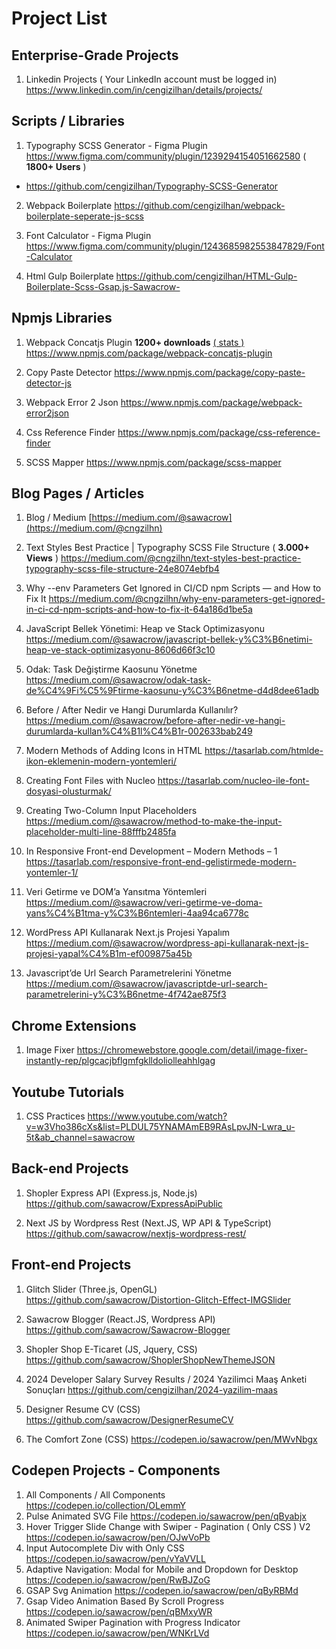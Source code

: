 # Project List

## Enterprise-Grade Projects 

1) Linkedin Projects ( Your LinkedIn account must be logged in)
https://www.linkedin.com/in/cengizilhan/details/projects/

## Scripts / Libraries

1) Typography SCSS Generator - Figma Plugin
https://www.figma.com/community/plugin/1239294154051662580 ( **1800+ Users** )
- https://github.com/cengizilhan/Typography-SCSS-Generator

2) Webpack Boilerplate
https://github.com/cengizilhan/webpack-boilerplate-seperate-js-scss

3) Font Calculator - Figma Plugin
https://www.figma.com/community/plugin/1243685982553847829/Font-Calculator

4) Html Gulp Boilerplate
https://github.com/cengizilhan/HTML-Gulp-Boilerplate-Scss-Gsap.js-Sawacrow-

## Npmjs Libraries

1) Webpack Concatjs Plugin  **1200+ downloads** [( stats )](https://npm-stat.com/charts.html?package=webpack-concatjs-plugin)
https://www.npmjs.com/package/webpack-concatjs-plugin 

2) Copy Paste Detector
https://www.npmjs.com/package/copy-paste-detector-js

3) Webpack Error 2 Json
https://www.npmjs.com/package/webpack-error2json  

4) Css Reference Finder
https://www.npmjs.com/package/css-reference-finder

5) SCSS Mapper
https://www.npmjs.com/package/scss-mapper



## Blog Pages / Articles

1) Blog / Medium
[https://medium.com/@sawacrow](https://medium.com/@cngzilhn)

2) Text Styles Best Practice | Typography SCSS File Structure ( **3.000+ Views** )
https://medium.com/@cngzilhn/text-styles-best-practice-typography-scss-file-structure-24e8074ebfb4

3) Why --env Parameters Get Ignored in CI/CD npm Scripts — and How to Fix It
https://medium.com/@cngzilhn/why-env-parameters-get-ignored-in-ci-cd-npm-scripts-and-how-to-fix-it-64a186d1be5a

4) JavaScript Bellek Yönetimi: Heap ve Stack Optimizasyonu
https://medium.com/@sawacrow/javascript-bellek-y%C3%B6netimi-heap-ve-stack-optimizasyonu-8606d66f3c10

5) Odak: Task Değiştirme Kaosunu Yönetme
https://medium.com/@sawacrow/odak-task-de%C4%9Fi%C5%9Ftirme-kaosunu-y%C3%B6netme-d4d8dee61adb

6) Before / After Nedir ve Hangi Durumlarda Kullanılır?
https://medium.com/@sawacrow/before-after-nedir-ve-hangi-durumlarda-kullan%C4%B1l%C4%B1r-002633bab249

7) Modern Methods of Adding Icons in HTML
https://tasarlab.com/htmlde-ikon-eklemenin-modern-yontemleri/

8) Creating Font Files with Nucleo
https://tasarlab.com/nucleo-ile-font-dosyasi-olusturmak/

9) Creating Two-Column Input Placeholders
https://medium.com/@sawacrow/method-to-make-the-input-placeholder-multi-line-88fffb2485fa

10) In Responsive Front-end Development – Modern Methods – 1
https://tasarlab.com/responsive-front-end-gelistirmede-modern-yontemler-1/

11) Veri Getirme ve DOM’a Yansıtma Yöntemleri
https://medium.com/@sawacrow/veri-getirme-ve-doma-yans%C4%B1tma-y%C3%B6ntemleri-4aa94ca6778c

12) WordPress API Kullanarak Next.js Projesi Yapalım
https://medium.com/@sawacrow/wordpress-api-kullanarak-next-js-projesi-yapal%C4%B1m-ef009875a45b

13) Javascript’de Url Search Parametrelerini Yönetme
https://medium.com/@sawacrow/javascriptde-url-search-parametrelerini-y%C3%B6netme-4f742ae875f3

## Chrome Extensions
1) Image Fixer
https://chromewebstore.google.com/detail/image-fixer-instantly-rep/plgcacjbflgmfgklldoliolleahhlgag

## Youtube Tutorials
1) CSS Practices
https://www.youtube.com/watch?v=w3Vho386cXs&list=PLDUL75YNAMAmEB9RAsLpvJN-Lwra_u-5t&ab_channel=sawacrow


## Back-end Projects

1) Shopler Express API (Express.js, Node.js)
https://github.com/sawacrow/ExpressApiPublic

2) Next JS by Wordpress Rest (Next.JS, WP API & TypeScript)
https://github.com/sawacrow/nextjs-wordpress-rest/


## Front-end Projects

1) Glitch Slider (Three.js, OpenGL)
https://github.com/sawacrow/Distortion-Glitch-Effect-IMGSlider

2) Sawacrow Blogger (React.JS, Wordpress API)
https://github.com/sawacrow/Sawacrow-Blogger

3) Shopler Shop E-Ticaret (JS, Jquery, CSS)
https://github.com/sawacrow/ShoplerShopNewThemeJSON

4) 2024 Developer Salary Survey Results / 2024 Yazilimci Maaş Anketi Sonuçları
https://github.com/cengizilhan/2024-yazilim-maas

6) Designer Resume CV (CSS)
https://github.com/sawacrow/DesignerResumeCV

7) The Comfort Zone (CSS)
https://codepen.io/sawacrow/pen/MWvNbgx



## Codepen Projects - Components

1) All Components / All Components
https://codepen.io/collection/OLemmY
2) Pulse Animated SVG File
https://codepen.io/sawacrow/pen/qByabjx
3) Hover Trigger Slide Change with Swiper  - Pagination ( Only CSS ) V2
https://codepen.io/sawacrow/pen/OJwVoPb
4) Input Autocomplete Div with Only CSS
https://codepen.io/sawacrow/pen/vYaVVLL
5) Adaptive Navigation: Modal  for Mobile  and  Dropdown for Desktop
https://codepen.io/sawacrow/pen/RwBJZoG
6) GSAP Svg Animation
https://codepen.io/sawacrow/pen/qByRBMd
7) Gsap Video Animation Based By Scroll Progress
https://codepen.io/sawacrow/pen/qBMxyWR
8) Animated Swiper Pagination with Progress Indicator
https://codepen.io/sawacrow/pen/WNKrLVd



